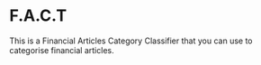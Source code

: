 # F.A.C.T
This is a Financial Articles Category Classifier that you can use to categorise financial articles.
